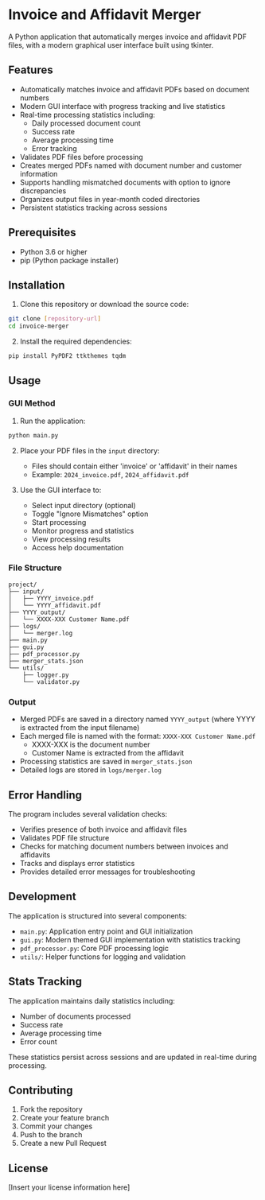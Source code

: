 # Invoice and Affidavit Merger

A Python application that automatically merges invoice and affidavit PDF files, with a modern graphical user interface built using tkinter.

## Features

- Automatically matches invoice and affidavit PDFs based on document numbers
- Modern GUI interface with progress tracking and live statistics
- Real-time processing statistics including:
  - Daily processed document count
  - Success rate
  - Average processing time
  - Error tracking
- Validates PDF files before processing
- Creates merged PDFs named with document number and customer information
- Supports handling mismatched documents with option to ignore discrepancies
- Organizes output files in year-month coded directories
- Persistent statistics tracking across sessions

## Prerequisites

- Python 3.6 or higher
- pip (Python package installer)

## Installation

1. Clone this repository or download the source code:
```bash
git clone [repository-url]
cd invoice-merger
```

2. Install the required dependencies:
```bash
pip install PyPDF2 ttkthemes tqdm
```

## Usage

### GUI Method

1. Run the application:
```bash
python main.py
```

2. Place your PDF files in the `input` directory:
   - Files should contain either 'invoice' or 'affidavit' in their names
   - Example: `2024_invoice.pdf`, `2024_affidavit.pdf`

3. Use the GUI interface to:
   - Select input directory (optional)
   - Toggle "Ignore Mismatches" option
   - Start processing
   - Monitor progress and statistics
   - View processing results
   - Access help documentation

### File Structure

```
project/
├── input/
│   ├── YYYY_invoice.pdf
│   └── YYYY_affidavit.pdf
├── YYYY_output/
│   └── XXXX-XXX Customer Name.pdf
├── logs/
│   └── merger.log
├── main.py
├── gui.py
├── pdf_processor.py
├── merger_stats.json
└── utils/
    ├── logger.py
    └── validator.py
```

### Output

- Merged PDFs are saved in a directory named `YYYY_output` (where YYYY is extracted from the input filename)
- Each merged file is named with the format: `XXXX-XXX Customer Name.pdf`
  - XXXX-XXX is the document number
  - Customer Name is extracted from the affidavit
- Processing statistics are saved in `merger_stats.json`
- Detailed logs are stored in `logs/merger.log`

## Error Handling

The program includes several validation checks:
- Verifies presence of both invoice and affidavit files
- Validates PDF file structure
- Checks for matching document numbers between invoices and affidavits
- Tracks and displays error statistics
- Provides detailed error messages for troubleshooting

## Development

The application is structured into several components:
- `main.py`: Application entry point and GUI initialization
- `gui.py`: Modern themed GUI implementation with statistics tracking
- `pdf_processor.py`: Core PDF processing logic
- `utils/`: Helper functions for logging and validation

## Stats Tracking

The application maintains daily statistics including:
- Number of documents processed
- Success rate
- Average processing time
- Error count

These statistics persist across sessions and are updated in real-time during processing.

## Contributing

1. Fork the repository
2. Create your feature branch
3. Commit your changes
4. Push to the branch
5. Create a new Pull Request

## License

[Insert your license information here]